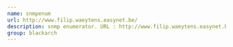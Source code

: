 ```yaml
---
name: snmpenum
url: http://www.filip.waeytens.easynet.be/
description: snmp enumerator. URL : http://www.filip.waeytens.easynet.be/ Groups : blackarch blackarch-scanner
group: blackarch
---
```

